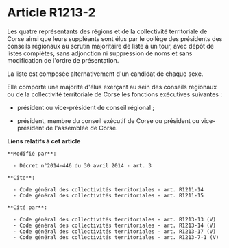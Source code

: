 # Article R1213-2

Les quatre représentants des régions et de la collectivité territoriale de Corse ainsi que leurs suppléants sont élus par le
collège des présidents des conseils régionaux au scrutin majoritaire de liste à un tour, avec dépôt de listes complètes, sans
adjonction ni suppression de noms et sans modification de l'ordre de présentation. 

La liste est composée alternativement d'un candidat de chaque sexe. 

Elle comporte une majorité d'élus exerçant au sein des conseils régionaux ou de la collectivité territoriale de Corse les
fonctions exécutives suivantes : 

- président ou vice-président de conseil régional ; 

- président, membre du conseil exécutif de Corse ou président ou vice-président de l'assemblée de Corse.

**Liens relatifs à cet article**

	**Modifié par**:

	  - Décret n°2014-446 du 30 avril 2014 - art. 3

	**Cite**:

	  - Code général des collectivités territoriales - art. R1211-14
	  - Code général des collectivités territoriales - art. R1211-15

	**Cité par**:

	  - Code général des collectivités territoriales - art. R1213-13 (V)
	  - Code général des collectivités territoriales - art. R1213-14 (V)
	  - Code général des collectivités territoriales - art. R1213-17 (V)
	  - Code général des collectivités territoriales - art. R1213-7-1 (V)
